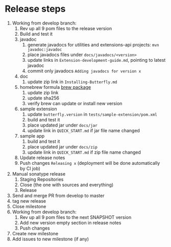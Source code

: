 # Release steps

1. Working from develop branch:
   1. Rev up all 9 pom files to the release version
   1. Build and test it
   1. javadoc
      1. generate javadocs for utilities and extensions-api projects: `mvn javadoc:javadoc`
      1. place javadocs files under `docs/javadocs/<version>`
      1. update links in `Extension-development-guide.md`, pointing to latest javadoc
      1. commit only javadocs `Adding javadocs for version x`
   1. doc
      1. update zip link in `Installing-Butterfly.md`
   1. homebrew formula [brew package](https://github.com/paypal/homebrew-butterfly/blob/master/Formula/butterfly.rb)
      1. update zip link
      1. update sha256
      1. verify brew can update or install new version
   1. sample extension
      1. update `butterfly.version` in `tests/sample-extension/pom.xml`
      1. build and test it
      1. place updated jar under `docs/jar`
      1. update link in `QUICK_START.md` if jar file name changed
   1. sample app
      1. build and test it
      1. place updated jar under `docs/zip`
      1. update link in `QUICK_START.md` if zip file name changed
   1. Update release notes
   1. Push changes `Releasing x` (deployment will be done automatically by CI job)
1. Manual sonatype release
   1. Staging Repositories
   1. Close (the one with sources and everything)
   1. Release
1. Send and merge PR from develop to master
1. tag new release
1. Close milestone
1. Working from develop branch:
   1. Rev up all 9 pom files to the next SNAPSHOT version
   1. Add new version empty section in release notes
   1. Push changes
1. Create new milestone
1. Add issues to new milestone (if any)
